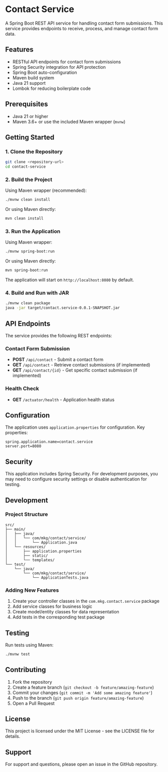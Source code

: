 # Contact Service

A Spring Boot REST API service for handling contact form submissions. This service provides endpoints to receive, process, and manage contact form data.

## Features

- RESTful API endpoints for contact form submissions
- Spring Security integration for API protection
- Spring Boot auto-configuration
- Maven build system
- Java 21 support
- Lombok for reducing boilerplate code

## Prerequisites

- Java 21 or higher
- Maven 3.6+ or use the included Maven wrapper (`mvnw`)

## Getting Started

### 1. Clone the Repository

```bash
git clone <repository-url>
cd contact-service
```

### 2. Build the Project

Using Maven wrapper (recommended):
```bash
./mvnw clean install
```

Or using Maven directly:
```bash
mvn clean install
```

### 3. Run the Application

Using Maven wrapper:
```bash
./mvnw spring-boot:run
```

Or using Maven directly:
```bash
mvn spring-boot:run
```

The application will start on `http://localhost:8080` by default.

### 4. Build and Run with JAR

```bash
./mvnw clean package
java -jar target/contact.service-0.0.1-SNAPSHOT.jar
```

## API Endpoints

The service provides the following REST endpoints:

### Contact Form Submission
- **POST** `/api/contact` - Submit a contact form
- **GET** `/api/contact` - Retrieve contact submissions (if implemented)
- **GET** `/api/contact/{id}` - Get specific contact submission (if implemented)

### Health Check
- **GET** `/actuator/health` - Application health status

## Configuration

The application uses `application.properties` for configuration. Key properties:

```properties
spring.application.name=contact.service
server.port=8080
```

## Security

This application includes Spring Security. For development purposes, you may need to configure security settings or disable authentication for testing.

## Development

### Project Structure

```
src/
├── main/
│   ├── java/
│   │   └── com/mkg/contact/service/
│   │       └── Application.java
│   └── resources/
│       ├── application.properties
│       ├── static/
│       └── templates/
└── test/
    └── java/
        └── com/mkg/contact/service/
            └── ApplicationTests.java
```

### Adding New Features

1. Create your controller classes in the `com.mkg.contact.service` package
2. Add service classes for business logic
3. Create model/entity classes for data representation
4. Add tests in the corresponding test package

## Testing

Run tests using Maven:

```bash
./mvnw test
```

## Contributing

1. Fork the repository
2. Create a feature branch (`git checkout -b feature/amazing-feature`)
3. Commit your changes (`git commit -m 'Add some amazing feature'`)
4. Push to the branch (`git push origin feature/amazing-feature`)
5. Open a Pull Request

## License

This project is licensed under the MIT License - see the LICENSE file for details.

## Support

For support and questions, please open an issue in the GitHub repository.
